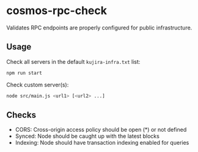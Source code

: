 # cosmos-rpc-check
Validates RPC endpoints are properly configured for public infrastructure.

## Usage
Check all servers in the default `kujira-infra.txt` list:
```bash
npm run start
```

Check custom server(s):
```bash
node src/main.js <url1> [<url2> ...]
```

## Checks
* CORS: Cross-origin access policy should be open (*) or not defined
* Synced: Node should be caught up with the latest blocks
* Indexing: Node should have transaction indexing enabled for queries
